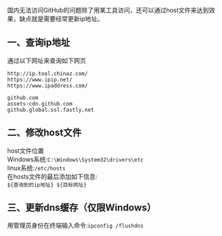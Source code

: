 国内无法访问GitHub的问题除了用某工具访问，还可以通过host文件来达到效果，缺点就是需要经常更新ip地址。
## 一、查询ip地址
通过以下网址来查询如下网页
```
http://ip.tool.chinaz.com/
https://www.ipip.net/
https://www.ipaddress.com/
```
```
github.com
assets-cdn.github.com
github.global.ssl.fastly.net
```
## 二、修改host文件
host文件位置  
Windows系统:`C:\Windows\System32\drivers\etc`  
linux系统:`/etc/hosts`  
在hosts文件的最后添加如下信息:  
`${查询到的ip地址} ${目标网址}`
## 三、更新dns缓存（仅限Windows）
用管理员身份在终端输入命令:`ipconfig /flushdns`
